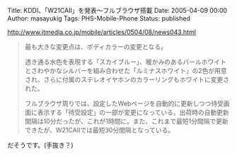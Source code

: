 Title: KDDI、「W21CAII」を発表〜フルブラウザ搭載
Date: 2005-04-09 00:00
Author: masayukig
Tags: PHS-Mobile-Phone
Status: published

<http://www.itmedia.co.jp/mobile/articles/0504/08/news043.html>

> 最も大きな変更点は、ボディカラーの変更となる。
>
> 透き通る水色を表現する「スカイブルー」、暖かみのあるパールホワイトとさわやかなシルバーを組み合わせた「ルミナスホワイト」の2色が用意され、さらに付属のステレオイヤホンのカラーリングもホワイトに変更された。
>
> フルブラウザ周りでは、設定したWebページを自動的に更新しつつ待受画面に表示する「待受設定」の一部が変更になっている。出荷時の自動更新間隔は10分だったが、これが1時間に。また、これまで最短1分間隔で更新できたが、W21CAIIでは最短30分間隔となっている。

だそうです。(手抜き？)
